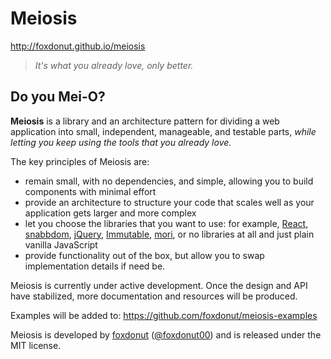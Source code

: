 # Meiosis

http://foxdonut.github.io/meiosis

> _It's what you already love, only better._

## Do you Mei-O?

**Meiosis** is a library and an architecture pattern for dividing a web application into small,
independent, manageable, and testable parts,
_while letting you keep using the tools that you already love._

The key principles of Meiosis are:
- remain small, with no dependencies, and simple, allowing you to build components with minimal
effort
- provide an architecture to structure your code that scales well as your application gets larger
and more complex
- let you choose the libraries that you want to use: for example,
[React](https://facebook.github.io/react/), [snabbdom](https://github.com/paldepind/snabbdom),
[jQuery](http://jquery.com/), [Immutable](https://facebook.github.io/immutable-js/),
[mori](http://swannodette.github.io/mori/), or no libraries at all and just plain vanilla JavaScript
- provide functionality out of the box, but allow you to swap implementation details if need be.

Meiosis is currently under active development. Once the design and API have stabilized, more
documentation and resources will be produced.

Examples will be added to: https://github.com/foxdonut/meiosis-examples

Meiosis is developed by [foxdonut](https://github.com/foxdonut)
([@foxdonut00](http://twitter.com/foxdonut00)) and is released under the MIT license.
